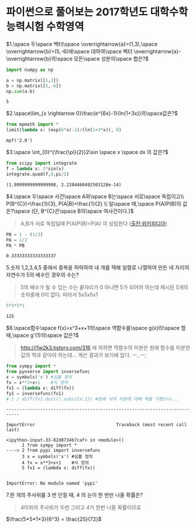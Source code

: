 
# 파이썬으로 풀어보는 2017학년도 대학수학능력시험 수학영역


$1.\space 두\space 백터\space \overrightarrow{a}=(1,3),\space \overrightarrow{b}=(5,-6)에\space 대하여\space 벡터 \overrightarrow{a}-\overrightarrow{b}의\space 모든\space 성분의\space 합은?$


```python
import numpy as np
```


```python
a = np.matrix([1,3])
b = np.matrix([5,-6])
np.sum(a-b)
```




    5



$2.\space\lim_{x \rightarrow 0}\frac{e^{6x}-1}{ln(1+3x)}의\space값은?$


```python
from mpmath import *
limit(lambda x: (exp(6*x)-1)/(ln(1+3*x)), 0)
```




    mpf('2.0')



$3.\space \int_{0}^{\frac{\pi}{2}}2\sin \space x \space dx 의 값은?$


```python
from scipy import integrate
f = lambda x: 2*sin(x)
integrate.quad(f,0,pi/2)
```




    (1.9999999999999998, 2.2204460492503128e-14)



$4.\space 두\space 사건\space A와\space B는\space 서로\space 독립이고\\
P(B^{C})=\frac{1}{3}, P(A|B)=\frac{1}{2} \\
일\space 때,\space P(A)P(B)의 값은?\space (단, B^{C}은\space B의\space 여사건이다.)$
> A,B가 서로 독립일때 P(A)P(B)=P(A) 이 성립한다 ([출전:위키피디아](https://ko.wikipedia.org/wiki/%EC%A1%B0%EA%B1%B4%EB%B6%80_%ED%99%95%EB%A5%A0))


```python
PB = 1 - (1/3)
PA = 1/2
PA * PB
```




    0.33333333333333337



5.숫자 1,2,3,4,5 중에서 중복을 허락하여 네 개를 택해 일렬로 나열하여 만든 네 자리의 자연수가 5의 배수인 경우의 수는?

> 5의 배수가 될 수 있는 수는 끝자리가 0 아니면 5가 되어야 하는데 제시된 5개의 숫자중에 0이 없다. 따라서 5x5x5x1


```python
5*5*5*1
```




    125



$6.\space함수\space f(x)=x^3+x+1의\space 역함수를\space g(x)라\space 할때,\space g'(1)의\space 값은?$

> http://j1w2k3.tistory.com/316 에 의하면 역함수의 미분은 원래 함수를 미분한 값의 역과 같아야 하는데... 계산 결과가 보기에 없다. ㅡ,.ㅡ;


```python
from sympy import *
from pynverse import inversefunc
x = symbols('x') #심볼 정의
fx = x**3+x+1    #식 정의
fx1 = (lambda x: diff(fx))
fy1 = inversefunc(fx1)
# 1 / diff(fx).doit().subs({x:1}) #원래 식의 미분에 대해 역을 구했으나...
```


    ---------------------------------------------------------------------------

    ImportError                               Traceback (most recent call last)

    <ipython-input-33-82d8734b7caf> in <module>()
          1 from sympy import *
    ----> 2 from pypi import inversefunc
          3 x = symbols('x') #심볼 정의
          4 fx = x**3+x+1    #식 정의
          5 fx1 = (lambda x: diff(fx))


    ImportError: No module named 'pypi'


7.한 개의 주사위를 3 번 던질 때, 4 의 눈이 한 번만 나올 확률은?

> 4이외의 주사위가 두번 그리고 4가 한번 나올 확률이므로 

$\frac{5*5*1*3}{6^3} = \frac{25}{72}$


```python

```
